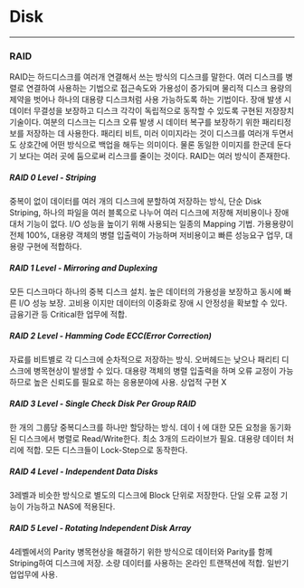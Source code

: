 # Disk
* * *
### RAID     

  RAID는 하드디스크를 여러개 연결해서 쓰는 방식의 디스크를 말한다. 여러 디스크를 병렬로 연결하여 사용하는 기법으로 접근속도와 가용성이 증가되며 물리적 디스크 용량의 제약을 벗어나 하나의 대용량 디스크처럼 사용 가능하도록 하는 기법이다. 장애 발생 시 데이터 무결성을 보장하고 디스크 각각이 독립적으로 동작할 수 있도록 구현된 저장장치 기술이다. 여분의 디스크는 디스크 오류 발생 시 데이터 복구를 보장하기 위한 패리티정보를 저장하는 데 사용한다. 패리티 비트, 미러 이미지라는 것이 디스크를 여러개 두면서도 상호간에 어떤 방식으로 백업을 해두는 의미이다. 물론 동일한 이미지를 한군데 둔다기 보다는 여러 곳에 둠으로써 리스크를 줄이는 것이다. RAID는 여러 방식이 존재한다.
 
 ##### RAID 0 Level - Striping
 
   중복이 없이 데이터를 여러 개의 디스크에 분할하여 저장하는 방식, 단순 Disk Striping, 하나의 파일을 여러 블록으로 나누어 여러 디스크에 저장해 저비용이나 장애 대처 기능이 없다. I/O 성능을 높이기 위해 사용되는 일종의 Mapping 기법. 가용용량이 전체 100%, 대용량 객체의 병렬 입출력이 가능하며 저비용이고 빠른 성능요구 업무, 대용량 구현에 적합하다.
  
 ##### RAID 1 Level - Mirroring and Duplexing
  
   모든 디스크마다 하나의 중복 디스크 설치. 높은 데이터의 가용성을 보장하고 동시에 빠른 I/O 성능 보장. 고비용 이지만 데이터의 이중화로 장애 시 안정성을 확보할 수 있다. 금융기관 등 Critical한 업무에 적합.
   
 ##### RAID 2 Level - Hamming Code ECC(Error Correction)
  
   자료를 비트별로 각 디스크에 순차적으로 저장하는 방식. 오버헤드는 낮으나 패리티 디스크에 병목현상이 발생할 수 있다. 대용량 객체의 병렬 입출력을 하며 오류 교정이 가능하므로 높은 신뢰도를 필요로 하는 응용분야에 사용. 상업적 구현 X
   
 ##### RAID 3 Level - Single Check Disk Per Group RAID
 
   한 개의 그룹당 중복디스크를 하나만 할당하는 방식. 데이ㅓ에 대한 모든 요청을 동기화된 디스크에서 병렬로 Read/Write한다. 최소 3개의 드라이브가 필요. 대용량 데이터 처리에 적합. 모든 디스크들이 Lock-Step으로 동작한다.
  
  
 ##### RAID 4 Level - Independent Data Disks
 
   3레벨과 비슷한 방식으로 별도의 디스크에 Block 단위로 저장한다. 단일 오류 교정 기능이 가능하고 NAS에 적용된다.
  
 ##### RAID 5 Level - Rotating Independent Disk Array
 
   4레벨에서의 Parity 병목현상을 해결하기 위한 방식으로 데이터와 Parity를 함께 Striping하여 디스크에 저장. 소량 데이터를 사용하는 온라인 트랜잭션에 적합. 일반기업업무에 사용.
